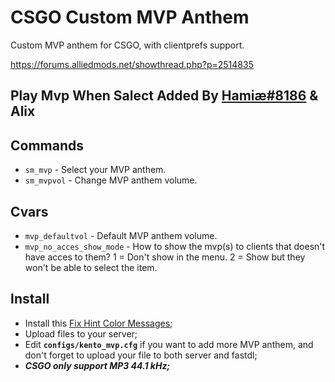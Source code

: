 # CSGO Custom MVP Anthem
Custom MVP anthem for CSGO, with clientprefs support.

https://forums.alliedmods.net/showthread.php?p=2514835

## Play Mvp When Salect Added By [Hamiæ#8186](https://github.com/Sples1) & Alix

## Commands
- `sm_mvp` - Select your MVP anthem.
- `sm_mvpvol` - Change MVP anthem volume.

## Cvars
- `mvp_defaultvol` - Default MVP anthem volume.
- `mvp_no_acces_show_mode` - How to show the mvp(s) to clients that doesn't have acces to them? 1 = Don't show in the menu. 2 = Show but they won't be able to select the item.

## Install
- Install this [Fix Hint Color Messages](https://github.com/Franc1sco/FixHintColorMessages);
- Upload files to your server;
- Edit **`configs/kento_mvp.cfg`** if you want to add more MVP anthem, and don't forget to upload your file to both server and fastdl;
- ***CSGO only support MP3 44.1 kHz;***
